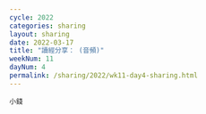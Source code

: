 ```yaml
---
cycle: 2022
categories: sharing
layout: sharing
date: 2022-03-17
title: "讀經分享： (音頻)"
weekNum: 11
dayNum: 4
permalink: /sharing/2022/wk11-day4-sharing.html
---
```


[](https://eccseattle.github.io/media/sharing/2022/wk011/2022-03-17-bin.m4a)

`小錢`

